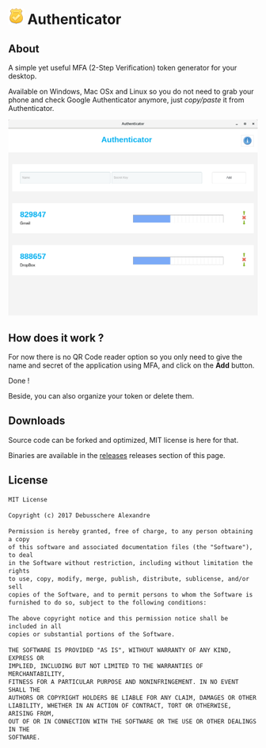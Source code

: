# ![Logo](./authenticator.png) Authenticator

## About

A simple yet useful MFA (2-Step Verification) token generator for your desktop.

Available on Windows, Mac OSx and Linux so you do not need to grab your phone and check Google Authenticator anymore, just *copy/paste* it from Authenticator.

![Authenticator](./screenshot.png  "Authenticator")

## How does it work ?

For now there is no QR Code reader option so you only need to give the name and secret of the application using MFA, and click on the **Add** button.

Done !

Beside, you can also organize your token or delete them.

## Downloads

Source code can be forked and optimized, MIT license is here for that.

Binaries are available in the [releases](https://github.com/debuss/authenticator) releases section of this page.

## License

```
MIT License

Copyright (c) 2017 Debusschere Alexandre

Permission is hereby granted, free of charge, to any person obtaining a copy
of this software and associated documentation files (the "Software"), to deal
in the Software without restriction, including without limitation the rights
to use, copy, modify, merge, publish, distribute, sublicense, and/or sell
copies of the Software, and to permit persons to whom the Software is
furnished to do so, subject to the following conditions:

The above copyright notice and this permission notice shall be included in all
copies or substantial portions of the Software.

THE SOFTWARE IS PROVIDED "AS IS", WITHOUT WARRANTY OF ANY KIND, EXPRESS OR
IMPLIED, INCLUDING BUT NOT LIMITED TO THE WARRANTIES OF MERCHANTABILITY,
FITNESS FOR A PARTICULAR PURPOSE AND NONINFRINGEMENT. IN NO EVENT SHALL THE
AUTHORS OR COPYRIGHT HOLDERS BE LIABLE FOR ANY CLAIM, DAMAGES OR OTHER
LIABILITY, WHETHER IN AN ACTION OF CONTRACT, TORT OR OTHERWISE, ARISING FROM,
OUT OF OR IN CONNECTION WITH THE SOFTWARE OR THE USE OR OTHER DEALINGS IN THE
SOFTWARE.
```